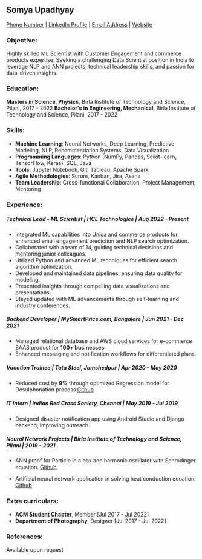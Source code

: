 
## **Somya Upadhyay**
[Phone Number](tel:8210859537) | [LinkedIn Profile](https://www.linkedin.com/in/somya-upadhyay) | [Email Address](mailto:somyaupadyay@gmail.com) | [Website](https://somyaup.github.io/somya.github.io/site.html)

### **Objective:**
Highly skilled ML Scientist with Customer Engagement and commerce products expertise. Seeking a challenging Data Scientist position in India to leverage NLP and ANN projects, technical leadership skills, and passion for data-driven insights.

### **Education:**
**Masters in Science, Physics,**
Birla Institute of Technology and Science, Pilani, 2017 - 2022
**Bachelor's in Engineering, Mechanical,** 
Birla Institute of Technology and Science, Pilani, 2017 - 2022

### **Skills:**
- **Machine Learning**: Neural Networks, Deep Learning, Predictive Modeling, NLP, Recommendation Systems, Data Visualization
- **Programming Languages**: Python (NumPy, Pandas, Scikit-learn, TensorFlow, Keras), SQL, Java
- **Tools**: Jupyter Notebook, Git, Tableau, Apache Spark
- **Agile Methodologies**: Scrum, Kanban, Jira, Asana
- **Team Leadership**: Cross-functional Collaboration, Project Management, Mentoring

### **Experience:**
##### Technical Lead - ML Scientist | HCL Technologies | Aug 2022 - Present
- Integrated ML capabilities into Unica and commerce products for enhanced email engagement prediction and NLP search optimization.
- Collaborated with a team of 14, guiding technical decisions and mentoring junior colleagues.
- Utilized Python and advanced ML techniques for efficient search algorithm optimization.
- Developed and maintained data pipelines, ensuring data quality for modeling.
- Presented insights through compelling data visualizations and presentations.
- Stayed updated with ML advancements through self-learning and industry conferences.

##### Backend Developer | MySmartPrice.com, Bangalore | Jun 2021 - Dec 2021
- Managed relational database and AWS cloud services for e-commerce SAAS product for **100+ businesses**
- Enhanced messaging and notification workflows for differentiated plans.

##### Vacation Trainee | Tata Steel, Jamshedpur | Apr 2020 - May 2020
- Reduced cost by **9%** through optimized Regression model for Desulphonation process.[Github](https://github.com/somyaup/Desulphurisation)

##### IT Intern | Indian Red Cross Society, Chennai | May 2019 - Jul 2019
- Designed disaster notification app using Android Studio and Django backend, improving outreach.

##### Neural Network Projects | Birla Institute of Technology and Science, Pilani | 2019 - 2021
- ANN proof for Particle in a box and harmonic oscillator with Schrodinger equation. [Github](https://github.com/somyaup/PIB-using-PINN)

- Artificial neural network application in solving heat conduction equation. [Github](https://github.com/somyaup/2-D-steady-state)

### **Extra curriculars:**
- **ACM Student Chapter**, Member [Jul 2017 - Jul 2022]
- **Department of Photography**, Designer [Jul 2017 - Jul 2022]

### **References:**
Available upon request

